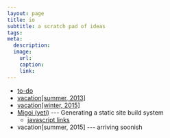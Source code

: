 ```yaml
---
layout: page
title: io
subtitle: a scratch pad of ideas
tags:
meta:
  description:
  image:
    url:
    caption:
    link:
---
```

* [to-do](/io/todo/)
* [vacation[summer, 2013]][archOnFlash]
* [vacation[winter, 2015]][pi]
* [Migoi (yeti)][yeti] --- Generating a static site build system
   * [javascript links][js]
* vacation[summer, 2015] --- arriving soonish

[archOnFlash]: /io/arch-on-flash/ "Arch Linux on USB Flash"
[pi]: /io/pi/ "Arch Linux on a Raspberry Pi 2"
[js]: /io/javascript
[yeti]: /io/build/migoi
